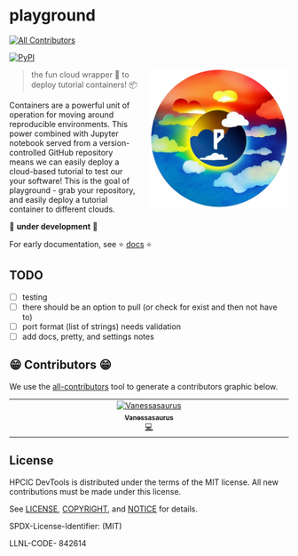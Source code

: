 # playground

<!-- ALL-CONTRIBUTORS-BADGE:START - Do not remove or modify this section -->
[![All Contributors](https://img.shields.io/badge/all_contributors-1-orange.svg?style=flat-square)](#contributors-)
<!-- ALL-CONTRIBUTORS-BADGE:END -->
[![PyPI](https://img.shields.io/pypi/v/cloud-playground)](https://pypi.org/project/cloud-playground/)

<a target="_blank" rel="noopener noreferrer" href="https://github.com/converged-computing/playground/blob/main/docs/img/logo.png">
    <img align="right" style="width: 250px; float: right; padding-left: 20px;" src="https://github.com/converged-computing/playground/raw/main/docs/img/logo.png" alt="Playground Logo">
</a>

> the fun cloud wrapper 🍬️ to deploy tutorial containers! 📦️

Containers are a powerful unit of operation for moving around reproducible environments.
This power combined with Jupyter notebook served from a version-controlled GitHub
repository means we can easily deploy a cloud-based tutorial to test our your software!
This is the goal of playground - grab your repository, and easily deploy a tutorial
container to different clouds.

🚧️ **under development** 🚧️

For early documentation, see ⭐️ [docs](docs) ⭐️

## TODO

- [ ] testing
- [ ] there should be an option to pull (or check for exist and then not have to)
- [ ] port format (list of strings) needs validation
- [ ] add docs, pretty, and settings notes

## 😁️ Contributors 😁️

We use the [all-contributors](https://github.com/all-contributors/all-contributors)
tool to generate a contributors graphic below.

<!-- ALL-CONTRIBUTORS-LIST:START - Do not remove or modify this section -->
<!-- prettier-ignore-start -->
<!-- markdownlint-disable -->
<table>
  <tbody>
    <tr>
      <td align="center" valign="top" width="14.28%"><a href="https://vsoch.github.io"><img src="https://avatars.githubusercontent.com/u/814322?v=4?s=100" width="100px;" alt="Vanessasaurus"/><br /><sub><b>Vanessasaurus</b></sub></a><br /><a href="https://github.com/converged-computing/playground/commits?author=vsoch" title="Code">💻</a></td>
    </tr>
  </tbody>
</table>

<!-- markdownlint-restore -->
<!-- prettier-ignore-end -->

<!-- ALL-CONTRIBUTORS-LIST:END -->

## License

HPCIC DevTools is distributed under the terms of the MIT license.
All new contributions must be made under this license.

See [LICENSE](https://github.com/converged-computing/playground/blob/main/LICENSE),
[COPYRIGHT](https://github.com/converged-computing/playground/blob/main/COPYRIGHT), and
[NOTICE](https://github.com/converged-computing/playground/blob/main/NOTICE) for details.

SPDX-License-Identifier: (MIT)

LLNL-CODE- 842614
